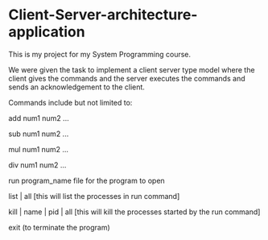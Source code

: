 # Client-Server-architecture-application

This is my project for my System Programming course. 

We were given the task to implement a client server type model where the client gives the commands and the server executes the commands and sends an acknowledgement to the client.

Commands include but not limited to:

add num1 num2 ...

sub num1 num2 ...

mul num1 num2 ...

div num1 num2 ...

run program_name file for the program to open

list | all [this will list the processes in run command]

kill | name | pid | all [this will kill the processes started by the run command]

exit (to terminate the program)


